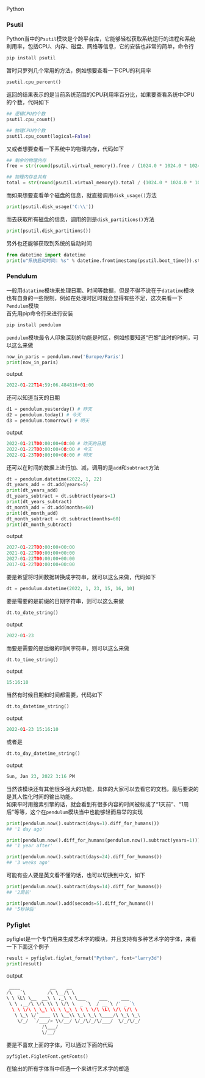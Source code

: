 Python
<a name="wtuG7"></a>
### Psutil
Python当中的`Psutil`模块是个跨平台库，它能够轻松获取系统运行的进程和系统利用率，包括CPU、内存、磁盘、网络等信息，它的安装也非常的简单，命令行
```bash
pip install psutil
```
暂时只罗列几个常用的方法，例如想要查看一下CPU的利用率
```python
psutil.cpu_percent()
```
返回的结果表示的是当前系统范围的CPU利用率百分比，如果要查看系统中CPU的个数，代码如下
```python
## 逻辑CPU的个数
psutil.cpu_count()

## 物理CPU的个数
psutil.cpu_count(logical=False)
```
又或者想要查看一下系统中的物理内存，代码如下
```python
## 剩余的物理内存
free = str(round(psutil.virtual_memory().free / (1024.0 * 1024.0 * 1024.0), 2))

## 物理内存总共有
total = str(round(psutil.virtual_memory().total / (1024.0 * 1024.0 * 1024.0), 2))
```
而如果想要查看单个磁盘的信息，就直接调用`disk_usage()`方法
```python
print(psutil.disk_usage('C:\\'))
```
而去获取所有磁盘的信息，调用的则是`disk_partitions()`方法
```python
print(psutil.disk_partitions())
```
另外也还能够获取到系统的启动时间
```python
from datetime import datetime
print(u"系统启动时间: %s" % datetime.fromtimestamp(psutil.boot_time()).strftime("%Y-%m-%d %H:%M:%S"))
```
<a name="ilwtu"></a>
### Pendulum
一般用`datatime`模块来处理日期、时间等数据，但是不得不说在于`datatime`模块也有自身的一些限制，例如在处理时区时就会显得有些不足，这次来看一下`Pendulum`模块<br />首先用pip命令行来进行安装
```bash
pip install pendulum
```
`pendulum`模块最令人印象深刻的功能是时区，例如想要知道“巴黎”此时的时间，可以这么来做
```python
now_in_paris = pendulum.now('Europe/Paris')
print(now_in_paris)
```
output
```python
2022-01-22T14:59:06.484816+01:00
```
还可以知道当天的日期
```python
d1 = pendulum.yesterday() # 昨天
d2 = pendulum.today() # 今天
d3 = pendulum.tomorrow() # 明天
```
output
```python
2022-01-21T00:00:00+08:00 # 昨天的日期
2022-01-22T00:00:00+08:00 # 今天
2022-01-23T00:00:00+08:00 # 明天
```
还可以在时间的数据上进行加、减，调用的是`add`和`subtract`方法
```python
dt = pendulum.datetime(2022, 1, 22)
dt_years_add = dt.add(years=5)
print(dt_years_add)
dt_years_subtract = dt.subtract(years=1)
print(dt_years_subtract)
dt_month_add = dt.add(months=60)
print(dt_month_add)
dt_month_subtract = dt.subtract(months=60)
print(dt_month_subtract)
```
output
```python
2027-01-22T00:00:00+00:00
2021-01-22T00:00:00+00:00
2027-01-22T00:00:00+00:00
2017-01-22T00:00:00+00:00
```
要是希望将时间数据转换成字符串，就可以这么来做，代码如下
```python
dt = pendulum.datetime(2022, 1, 23, 15, 16, 10)
```
要是需要的是前缀的日期字符串，则可以这么来做
```python
dt.to_date_string()
```
output
```python
2022-01-23
```
而要是需要的是后缀的时间字符串，则可以这么来做
```python
dt.to_time_string()
```
output
```python
15:16:10
```
当然有时候日期和时间都需要，代码如下
```python
dt.to_datetime_string()
```
output
```python
2022-01-23 15:16:10
```
或者是
```python
dt.to_day_datetime_string()
```
output
```python
Sun, Jan 23, 2022 3:16 PM
```
当然该模块还有其他很多强大的功能，具体的大家可以去看它的文档，最后要说的是其人性化时间的输出功能。<br />如果平时用搜素引擎的话，就会看到有很多内容的时间被标成了“1天前”、“1周后”等等，这个在`pendulum`模块当中也能够轻而易举的实现
```python
print(pendulum.now().subtract(days=1).diff_for_humans())
## '1 day ago'

print(pendulum.now().diff_for_humans(pendulum.now().subtract(years=1)))
## '1 year after'

print(pendulum.now().subtract(days=24).diff_for_humans())
## '3 weeks ago'
```
可能有些人要是英文看不懂的话，也可以切换到中文，如下
```python
print(pendulum.now().subtract(days=14).diff_for_humans())
## '2周前'

print(pendulum.now().add(seconds=5).diff_for_humans())
## '5秒钟后'
```
<a name="ARy64"></a>
### Pyfiglet
pyfiglet是一个专门用来生成艺术字的模块，并且支持有多种艺术字的字体，来看一下下面这个例子
```python
result = pyfiglet.figlet_format("Python", font="larry3d")
print(result)
```
output
```python
 ____           __    __                         
/\  _`\        /\ \__/\ \                        
\ \ \L\ \__  __\ \ ,_\ \ \___     ___     ___    
 \ \ ,__/\ \/\ \\ \ \/\ \  _ `\  / __`\ /' _ `\  
  \ \ \/\ \ \_\ \\ \ \_\ \ \ \ \/\ \L\ \/\ \/\ \ 
   \ \_\ \/`____ \\ \__\\ \_\ \_\ \____/\ \_\ \_\
    \/_/  `/___/> \\/__/ \/_/\/_/\/___/  \/_/\/_/
             /\___/                              
             \/__/                               
```
要是不喜欢上面的字体，可以通过下面的代码
```python
pyfiglet.FigletFont.getFonts()
```
在输出的所有字体当中任选一个来进行艺术字的塑造
